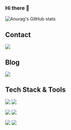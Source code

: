 ### Hi there 👋

![Anurag's GitHub stats](https://github-readme-stats.vercel.app/api?username=sangjin6439&show_icons=true&theme=radical)

## Contact 
<div style="display:flex; flex-direction:row;">
    <a href="mailto:insangjin6439@gmail.com">
        <img src="https://img.shields.io/badge/Gmail-EA4335?style=for-the-badge&logo=Gmail&logoColor=white"> 
    </a>
</div>

## Blog 
<a href="https://devblog-sj.notion.site/dd4f424315d14f969927b8a58b8b3a41">
  <img src="https://img.shields.io/badge/Notion-black?style=for-the-badge&logo=Notion&logoColor=white" />
</a>

## Tech Stack & Tools 
<img src="https://img.shields.io/badge/java-007396?style=for-the-badge&logo=OpenJDK&logoColor=white">  <img src="https://img.shields.io/badge/springboot-6DB33F?style=for-the-badge&logo=springboot&logoColor=white">  

<img src="https://img.shields.io/badge/MySQL-4479A1?style=for-the-badge&logo=MySQL&logoColor=white">  <img src="https://img.shields.io/badge/Redis-DC382D?style=for-the-badge&logo=Redis&logoColor=white"> 

<img src="https://img.shields.io/badge/docker-%230db7ed.svg?style=for-the-badge&logo=docker&logoColor=white"> <img src="https://img.shields.io/badge/Amazon%20EC2-FF9900?style=for-the-badge&logo=Amazon%20EC2&logoColor=white">
